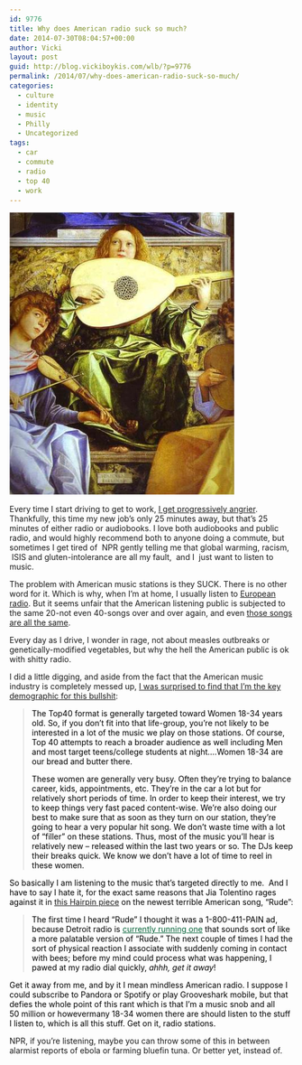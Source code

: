 ```yaml
---
id: 9776
title: Why does American radio suck so much?
date: 2014-07-30T08:04:57+00:00
author: Vicki
layout: post
guid: http://blog.vickiboykis.com/wlb/?p=9776
permalink: /2014/07/why-does-american-radio-suck-so-much/
categories:
  - culture
  - identity
  - music
  - Philly
  - Uncategorized
tags:
  - car
  - commute
  - radio
  - top 40
  - work
---
```

[<img class="aligncenter size-full wp-image-9781" src="https://raw.githubusercontent.com/veekaybee/wlb/gh-pages/assets/images/2014/07/the-san-giobbe-altarpiece-detail-of-music-making-angels-1480.jpgBlog.jpg" alt="the-san-giobbe-altarpiece-detail-of-music-making-angels-1480.jpg!Blog" width="399" height="500" />](https://raw.githubusercontent.com/veekaybee/wlb/gh-pages/assets/images/2014/07/the-san-giobbe-altarpiece-detail-of-music-making-angels-1480.jpgBlog.jpg)

Every time I start driving to get to work, <a href="http://blog.vickiboykis.com/wlb/2010/11/in-philadelphia-traffic-everyones-an-engineer/" target="_blank">I get progressively angrier</a>. Thankfully, this time my new job&#8217;s only 25 minutes away, but that&#8217;s 25 minutes of either radio or audiobooks. I love both audiobooks and public radio, and would highly recommend both to anyone doing a commute, but sometimes I get tired of  NPR gently telling me that global warming, racism,  ISIS and gluten-intolerance are all my fault,  and I  just want to listen to music.

The problem with American music stations is they SUCK. There is no other word for it. Which is why, when I&#8217;m at home, I usually listen to <a href="http://blog.vickiboykis.com/wlb/2011/12/this-post-is-kind-of-hipster-because-i-talk-about-old-school-radios-and-miss-them-but-i-also-love-my-ipad/" target="_blank">European radio</a>. But it seems unfair that the American listening public is subjected to the same 20-not even 40-songs over and over again, and even <a href="http://www.gizmag.com/pop-music-trends/23535/" target="_blank">those songs are all the same</a>.

Every day as I drive, I wonder in rage, not about measles outbreaks or genetically-modified vegetables, but why the hell the American public is ok with shitty radio.

I did a little digging, and aside from the fact that the American music industry is completely messed up, <a href="http://www.reddit.com/r/IAmA/comments/vqshb/iama_vp_of_programming_for_a_large_american_radio/" target="_blank">I was surprised to find that I&#8217;m the key demographic for this bullshit</a>:

> <p style="color: #000000;">
>   The Top40 format is generally targeted toward Women 18-34 years old. So, if you don&#8217;t fit into that life-group, you&#8217;re not likely to be interested in a lot of the music we play on those stations. Of course, Top 40 attempts to reach a broader audience as well including Men and most target teens/college students at night&#8230;.Women 18-34 are our bread and butter there.
> </p>
> 
> <p style="color: #000000;">
>   These women are generally very busy. Often they&#8217;re trying to balance career, kids, appointments, etc. They&#8217;re in the car a lot but for relatively short periods of time. In order to keep their interest, we try to keep things very fast paced content-wise. We&#8217;re also doing our best to make sure that as soon as they turn on our station, they&#8217;re going to hear a very popular hit song. We don&#8217;t waste time with a lot of &#8220;filler&#8221; on these stations. Thus, most of the music you&#8217;ll hear is relatively new &#8211; released within the last two years or so. The DJs keep their breaks quick. We know we don&#8217;t have a lot of time to reel in these women.
> </p>

<p style="color: #000000; text-align: left;">
  So basically I am listening to the music that&#8217;s targeted directly to me.  And I have to say I hate it, for the exact same reasons that Jia Tolentino rages against it in <a href="http://thehairpin.com/2014/07/why-i-have-to-be-so-rude" target="_blank">this Hairpin piece</a> on the newest terrible American song, &#8220;Rude&#8221;:
</p>

> <p style="color: #000000; text-align: left;">
>   The first time I heard “Rude” I thought it was a 1-800-411-PAIN ad, because Detroit radio is <a style="color: #036237;" href="https://www.google.com/url?q=https%3A%2F%2Fsoundcloud.com%2F411-pain%2Fhappy-411pain&sa=D&sntz=1&usg=AFQjCNFzfZdxlXDxNkYDJub0JW5sc055QQ" target="_blank">currently running one</a> that sounds sort of like a more palatable version of “Rude.” The next couple of times I had the sort of physical reaction I associate with suddenly coming in contact with bees; before my mind could process what was happening, I pawed at my radio dial quickly, <em>ahhh, get it away</em>!
> </p>

<p style="color: #000000; text-align: left;">
  Get it away from me, and by it I mean mindless American radio. I suppose I could subscribe to Pandora or Spotify or play Grooveshark mobile, but that defies the whole point of this rant which is that I&#8217;m a music snob and all 50 million or howevermany 18-34 women there are should listen to the stuff I listen to, which is all this stuff. Get on it, radio stations.
</p>



NPR, if you&#8217;re listening, maybe you can throw some of this in between alarmist reports of ebola or farming bluefin tuna. Or better yet, instead of.
